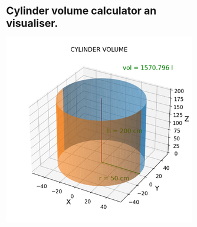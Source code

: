 # Cylinder volume calculator an visualiser.
![Cylinder](https://raw.githubusercontent.com/lukairkor/utility_programs/b0809f5f45be4117bb5f37293d786a3631f853c7/cylinder_volume_calculator/cylinder_volume.png)





